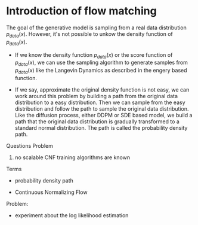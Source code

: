 # Introduction of flow matching

The goal of the generative model is sampling from a real data distribution $p_{data}(x)$. However, it's not possible to unkow the density function of $p_{data}(x)$.

- If we know the density function $p_{data}(x)$ or the score function of $p_{data}(x)$, we can use the sampling algorithm to generate samples from $p_{data}(x)$ like the Langevin Dynamics as described in the engery based function.

- If we say, approximate the original density function is not easy, we can work around this problem by building a path from the original data distribution to a easy distribution. Then we can sample from the easy distribution and follow the path to sample the original data distribution. Like the diffusion process, either DDPM or SDE based model, we build a path that the original data distribution is gradually transformed to a standard normal distribution. The path is called the probability density path.

Questions
Problem
1. no scalable CNF training algorithms are known

Terms
- probability density path

- Continuous Normalizing Flow

Problem:
- experiment about the log likelihood estimation